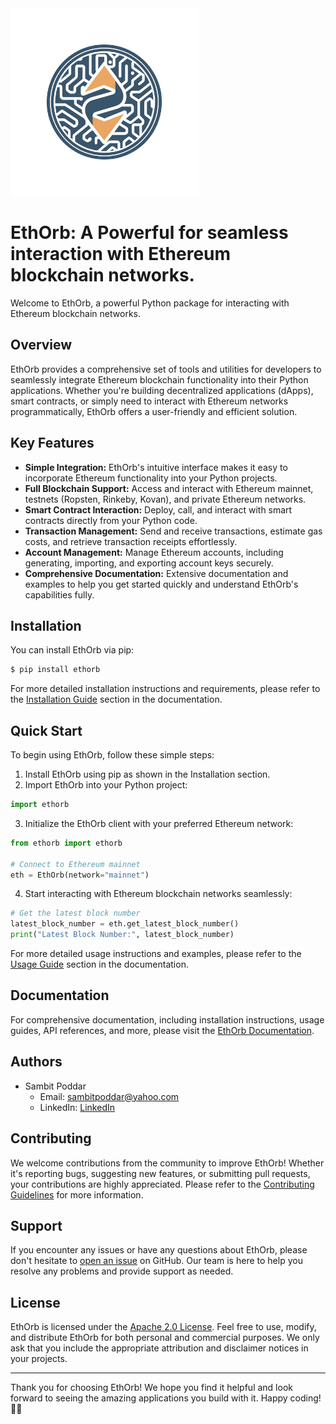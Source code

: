 <img src="https://github.com/sambitpoddar/ethorb/blob/main/ethorblogo.png" alt="EthOrb Logo" width="300"/>

# EthOrb: A Powerful for seamless interaction with Ethereum blockchain networks.

Welcome to EthOrb, a powerful Python package for interacting with Ethereum blockchain networks.

## Overview

EthOrb provides a comprehensive set of tools and utilities for developers to seamlessly integrate Ethereum blockchain functionality into their Python applications. Whether you're building decentralized applications (dApps), smart contracts, or simply need to interact with Ethereum networks programmatically, EthOrb offers a user-friendly and efficient solution.

## Key Features

- **Simple Integration:** EthOrb's intuitive interface makes it easy to incorporate Ethereum functionality into your Python projects.
- **Full Blockchain Support:** Access and interact with Ethereum mainnet, testnets (Ropsten, Rinkeby, Kovan), and private Ethereum networks.
- **Smart Contract Interaction:** Deploy, call, and interact with smart contracts directly from your Python code.
- **Transaction Management:** Send and receive transactions, estimate gas costs, and retrieve transaction receipts effortlessly.
- **Account Management:** Manage Ethereum accounts, including generating, importing, and exporting account keys securely.
- **Comprehensive Documentation:** Extensive documentation and examples to help you get started quickly and understand EthOrb's capabilities fully.

## Installation

You can install EthOrb via pip:

```bash
$ pip install ethorb
```

For more detailed installation instructions and requirements, please refer to the [Installation Guide](#installation-guide) section in the documentation.

## Quick Start

To begin using EthOrb, follow these simple steps:

1. Install EthOrb using pip as shown in the Installation section.
2. Import EthOrb into your Python project:

```python
import ethorb
```

3. Initialize the EthOrb client with your preferred Ethereum network:

```python
from ethorb import ethorb

# Connect to Ethereum mainnet
eth = EthOrb(network="mainnet")
```

4. Start interacting with Ethereum blockchain networks seamlessly:

```python
# Get the latest block number
latest_block_number = eth.get_latest_block_number()
print("Latest Block Number:", latest_block_number)
```

For more detailed usage instructions and examples, please refer to the [Usage Guide](#usage-guide) section in the documentation.

## Documentation

For comprehensive documentation, including installation instructions, usage guides, API references, and more, please visit the [EthOrb Documentation](index.md).

## Authors

- Sambit Poddar
  - Email: sambitpoddar@yahoo.com
  - LinkedIn: [LinkedIn](https://www.linkedin.com/in/sambitpoddar)

## Contributing

We welcome contributions from the community to improve EthOrb! Whether it's reporting bugs, suggesting new features, or submitting pull requests, your contributions are highly appreciated. Please refer to the [Contributing Guidelines](CONTRIBUTING.md) for more information.

## Support

If you encounter any issues or have any questions about EthOrb, please don't hesitate to [open an issue](https://github.com/ethorb/ethorb/issues) on GitHub. Our team is here to help you resolve any problems and provide support as needed.

## License

EthOrb is licensed under the [Apache 2.0 License](LICENSE.md). Feel free to use, modify, and distribute EthOrb for both personal and commercial purposes. We only ask that you include the appropriate attribution and disclaimer notices in your projects.

---

Thank you for choosing EthOrb! We hope you find it helpful and look forward to seeing the amazing applications you build with it. Happy coding! 🚀🌐
